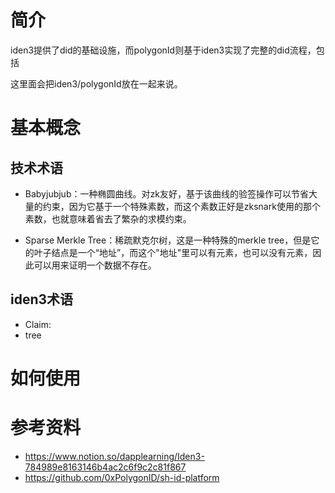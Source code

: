 
# 简介
iden3提供了did的基础设施，而polygonId则基于iden3实现了完整的did流程，包括

这里面会把iden3/polygonId放在一起来说。

# 基本概念

## 技术术语
- Babyjubjub：一种椭圆曲线。对zk友好，基于该曲线的验签操作可以节省大量的约束，因为它基于一个特殊素数，而这个素数正好是zksnark使用的那个素数，也就意味着省去了繁杂的求模约束。

- Sparse Merkle Tree：稀疏默克尔树，这是一种特殊的merkle tree，但是它的叶子结点是一个“地址”，而这个"地址"里可以有元素，也可以没有元素，因此可以用来证明一个数据不存在。



## iden3术语

- Claim: 
- tree


# 如何使用




# 参考资料
- https://www.notion.so/dapplearning/Iden3-784989e8163146b4ac2c6f9c2c81f867
- https://github.com/0xPolygonID/sh-id-platform
